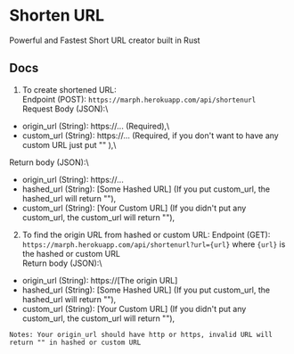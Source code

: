 # Shorten URL
Powerful and Fastest Short URL creator built in Rust

## Docs
1. To create shortened URL:\
Endpoint (POST): `https://marph.herokuapp.com/api/shortenurl`\
Request Body (JSON):\
- origin_url (String): https://... (Required),\
- custom_url (String): https://... (Required, if you don't want to have any custom URL just put "" ),\

Return body (JSON):\
-  origin_url (String): https://...
-  hashed_url (String): [Some Hashed URL] (If you put custom_url, the hashed_url will return ""),
-  custom_url (String): [Your Custom URL] (If you didn't put any custom_url, the custom_url will return ""),

2. To find the origin URL from hashed or custom URL:
Endpoint (GET): `https://marph.herokuapp.com/api/shortenurl?url={url}` where `{url}` is the hashed or custom URL\
Return body (JSON):\
-  origin_url (String): https://[The origin URL]
-  hashed_url (String): [Some Hashed URL] (If you put custom_url, the hashed_url will return ""),
-  custom_url (String): [Your Custom URL] (If you didn't put any custom_url, the custom_url will return ""),

`Notes: Your origin_url should have http or https, invalid URL will return "" in hashed or custom URL`
